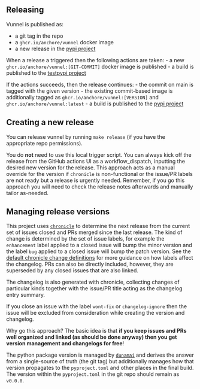 ## Releasing

Vunnel is published as:
- a git tag in the repo
- a `ghcr.io/anchore/vunnel` docker image
- a new release in the [pypi project](https://pypi.org/project/vunnel/)

When a release a triggered then the following actions are taken:
    - a new `ghcr.io/anchore/vunnel:[GIT-COMMIT]` docker image is published
    - a build is published to the [testpypi project](https://test.pypi.org/project/vunnel/)

If the actions succeeds, then the release continues:
    - the commit on main is tagged with the given version
    - the existing commit-based image is additionally tagged as `ghcr.io/anchore/vunnel:[VERSION]` and `ghcr.io/anchore/vunnel:latest`
    - a build is published to the [pypi project](https://pypi.org/project/vunnel/)

## Creating a new release

You can release vunnel by running `make release` (if you have the appropriate repo permissions).

You do **not** need to use this local trigger script. You can always kick off the release from the GitHub actions UI as a workflow_dispatch, inputting the desired new version for the release. This approach acts as a manual override for the version if `chronicle` is non-functional or the issue/PR labels are not ready but a release is urgently needed. Remember, if you go this approach you will need to check the release notes afterwards and manually tailor as-needed.

## Managing release versions

This project uses [`chronicle`](https://github.com/anchore/chronicle) to determine the next release from the current set of issues closed and PRs merged since the last release. The kind of change is determined by the set of issue labels, for example the `enhancement` label applied to a closed issue will bump the minor version and the label `bug` applied to a closed issue will bump the patch version. See the [default chronicle change definitions](https://github.com/anchore/chronicle#default-github-change-definitions) for more guidance on how labels affect the changelog. PRs can also be directly included, however, they are superseded by any closed issues that are also linked.

The changelog is also generated with chronicle, collecting changes of particular kinds together with the issue/PR title acting as the changelog entry summary.

If you close an issue with the label `wont-fix` or `changelog-ignore` then the issue will be excluded from consideration while creating the version and changelog.

Why go this approach? The basic idea is that **if you keep issues and PRs well organized and linked (as should be done anyway) then you get version management and changelogs for free**!

The python package version is managed by [`dunamai`](https://github.com/mtkennerly/dunamai) and derives the answer from a single-source of truth (the git tag) but additionally manages how that version propagates to the `pyproject.toml` and other places in the final build. The version within the `pyproject.toml` in the git repo should remain as `v0.0.0`.
